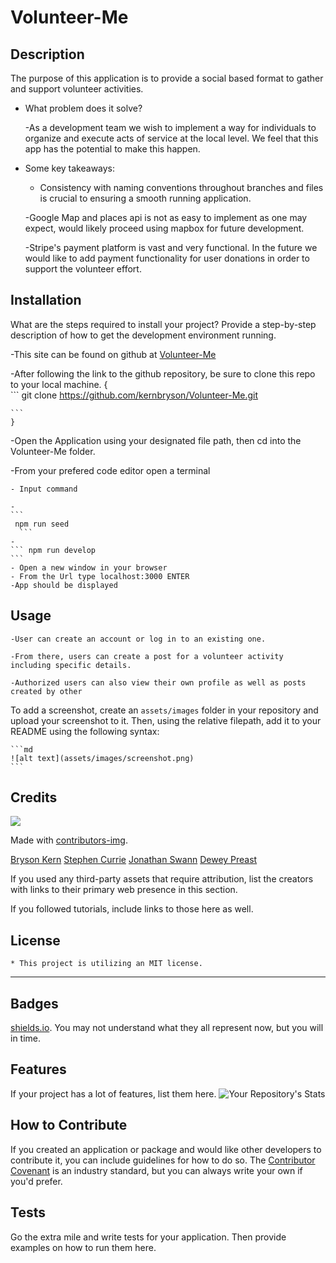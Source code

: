 # Volunteer-Me

## Description

The purpose of this application is to provide a social based format to gather and support volunteer activities.


- What problem does it solve?

    -As a development team we wish to implement a way for individuals to organize and execute acts of service at the local level. We feel that this app has the potential to make this happen.

- Some key takeaways:

    - Consistency with naming conventions throughout branches and files is crucial to ensuring a smooth running application.

    -Google Map and places api is not as easy to implement as one may expect, would likely proceed using mapbox for future development.

    -Stripe's payment platform is vast and very functional. In the future we would like to add payment functionality for user donations in order to support the volunteer effort.

## Installation

What are the steps required to install your project? Provide a step-by-step description of how to get the development environment running.

-This site can be found on github at [Volunteer-Me](https://github.com/kernbryson/Volunteer-Me.git)

-After following the link to the github repository, be sure to clone this repo to your local machine. 
   {  
    ```
    git clone https://github.com/kernbryson/Volunteer-Me.git

    ```
    }
-Open the Application using your designated file path, then cd into the Volunteer-Me folder.

-From your prefered code editor open a terminal

    - Input command

    - 
    ```
     npm run seed
      ```
    -
    ``` npm run develop 
    ```
    - Open a new window in your browser
    - From the Url type localhost:3000 ENTER
    -App should be displayed



## Usage

    -User can create an account or log in to an existing one.
    
    -From there, users can create a post for a volunteer activity including specific details.

    -Authorized users can also view their own profile as well as posts created by other 

To add a screenshot, create an `assets/images` folder in your repository and upload your screenshot to it. Then, using the relative filepath, add it to your README using the following syntax:

    ```md
    ![alt text](assets/images/screenshot.png)
    ```

## Credits
<a href = "https://github.com/kernbryson/Volunteer-Me/graphs/contributors">
<img src = "https://contrib.rocks/image?repo = GitHub_kernbryson/repository_Volunteer-Me"/>
</a>

Made with [contributors-img](https://contrib.rocks).

[Bryson Kern](https://github.com/kernbryson)
    [Stephen Currie](https://github.com/stephencurrie)
    [Jonathan Swann](https://github.com/JS19191898)
    [Dewey Preast](https://github.com/Aestheticfoliage)


If you used any third-party assets that require attribution, list the creators with links to their primary web presence in this section.

If you followed tutorials, include links to those here as well.

## License

    * This project is utilizing an MIT license.

---


## Badges

 [shields.io](https://shields.io/). You may not understand what they all represent now, but you will in time.

## Features

If your project has a lot of features, list them here.
![Your Repository's Stats](https://github-readme-stats.vercel.app/api/top-langs/?username=kernbryson&theme=blue-green)

## How to Contribute

If you created an application or package and would like other developers to contribute it, you can include guidelines for how to do so. The [Contributor Covenant](https://www.contributor-covenant.org/) is an industry standard, but you can always write your own if you'd prefer.

## Tests

Go the extra mile and write tests for your application. Then provide examples on how to run them here.